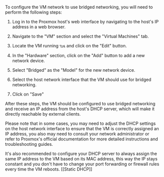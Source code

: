
To configure the VM network to use bridged networking, you will need to perform the following steps:

1.  Log in to the Proxmox host's web interface by navigating to the host's IP address in a web browser.
    
2.  Navigate to the "VM" section and select the "Virtual Machines" tab.
    
3.  Locate the VM running ጊዜ and click on the "Edit" button.
    
4.  In the "Hardware" section, click on the "Add" button to add a new network device.
    
5.  Select "Bridged" as the "Model" for the new network device.
    
6.  Select the host network interface that the VM should use for bridged networking.
    
7.  Click on "Save"
    

After these steps, the VM should be configured to use bridged networking and receive an IP address from the host's DHCP server, which will make it directly reachable by external clients.

Please note that in some cases, you may need to adjust the DHCP settings on the host network interface to ensure that the VM is correctly assigned an IP address, you also may need to consult your network administrator or refer to Proxmox's official documentation for more detailed instructions and troubleshooting guides.

It's also recommended to configure your DHCP server to always assign the same IP address to the VM based on its MAC address, this way the IP stays constant and you don't have to change your port forwarding or firewall rules every time the VM reboots. [[Static DHCP]]